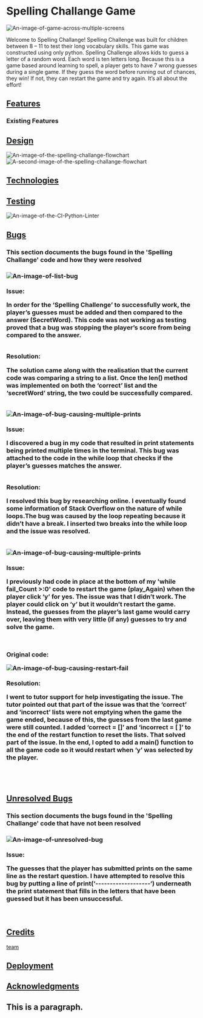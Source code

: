  <!DOCTYPE html>
<html>
<head>
<title>README.MD</title>
</head>
<body>

<h1>Spelling Challange Game</h1>

<img src="assets/images/website-mockup-image.jpg" alt="An-image-of-game-across-multiple-screens">
<br>
<p>Welcome to Spelling Challange! Spelling Challenge was built for children between 8 – 11 to test their long vocabulary skills. This game was constructed using only python. Spelling Challenge allows kids to guess a letter of a random word. Each word is ten letters long. Because this is a game based around learning to spell, a player gets to have 7 wrong guesses during a single game. If they guess the word before running out of chances, they win! If not, they can restart the game and try again. It’s all about the effort!</p>

<h2><u>Features</u></h2>
<h3>Existing Features</h3>
<h2><u>Design</u></h2>

<img src="assets/images/flow-chart-1.jpg" alt="An-image-of-the-spelling-challange-flowchart">

<img src="assets/images/flow-chart-2.jpg" alt="A-second-image-of-the-spelling-challange-flowchart">


<h2><u>Technologies</u></h2>
<h2><u>Testing</u></h2>

<img src="assets/images/code-validated-image.jpg" alt="An-image-of-the-CI-Python-Linter">

<h2><u>Bugs</u></h2>
<h3>This section documents the bugs found in the 'Spelling Challange' code and how they were resolved<h3>
<img src="assets/images/list-bug.jpg" alt="An-image-of-list-bug">
<br>
<br>
<b>Issue:</b>
<br>
<p>In order for the ‘Spelling Challenge’ to successfully work, the player’s guesses must be added and then compared to the answer (SecretWord). This code was not working as testing proved that a bug was stopping the player’s score from being compared to the answer. </p>
<br>
<b>Resolution:</b>
<br>
<p>The solution came along with the realisation that the current code was comparing a string to a list. Once the len() method was implemented on both the ‘correct’ list and the ‘secretWord’ string, the two could be successfully compared.</p>
<br>
<img src="assets/images/multi-line-bug.jpg" alt="An-image-of-bug-causing-multiple-prints">
<br>
<br>
<b>Issue:</b>
<br>
<p>I discovered a bug in my code that resulted in print statements being printed multiple times in the terminal. This bug was attached to the code in the while loop that checks if the player’s guesses matches the answer. </p>
<br>
<b>Resolution:</b>
<br>
<p>I resolved this bug by researching online. I eventually found some information of Stack Overflow on the nature of while loops.The bug was caused by the loop repeating because it didn’t have a break. I inserted two breaks into the while loop and the issue was resolved.</p>
<br>
<img src="assets/images/restart-bug.jpg" alt="An-image-of-bug-causing-multiple-prints">
<br>
<br>
<b>Issue:</b>
<br>
<p>I previously had code in place at the bottom of my 'while fail_Count >:0' code to restart the game (play_Again) when the player click ‘y’ for yes. The issue was that I didn’t work. The player could click on ‘y’ but it wouldn’t restart the game. Instead, the guesses from the player’s last game would carry over, leaving them with very little (if any) guesses to try and solve the game. </p>
<br>
<p>Original code:</p>
<img src="assets/images/original-play-again-f.jpg" alt="An-image-of-bug-causing-restart-fail">
<br>
<br>
<b>Resolution:</b>
<br>
<p>I went to tutor support for help investigating the issue. The tutor pointed out that part of the issue was that the ‘correct’ and ‘incorrect’ lists were not emptying when the game the game ended, because of this, the guesses from the last game were still counted. I added ‘correct = []’ and ‘incorrect = [ ]’ to the end of the restart function to reset the lists. That solved part of the issue. In the end, I opted to add a main() function to all the game code so it would restart when ‘y’ was selected by the player. </p>
<br>
<br>
<h2><u>Unresolved Bugs</u></h2>
<h3>This section documents the bugs found in the 'Spelling Challange' code that have not been resolved<h3>
<img src="assets/images/unresolved-bug.jpg" alt="An-image-of-unresolved-bug">
<br>
<br>
<b>Issue:</b>
<br>
<p>The guesses that the player has submitted prints on the same line as the restart question. I have attempted to resolve this bug by putting a line of print(‘-------------------‘) underneath the print statement that fills in the letters that have been guessed but it has been unsuccessful.</p>
<br>
<h2><u>Credits</u></h2>
<a href="/about/about_team.htm">team</a>
<h2><u>Deployment</u></h2>
<h2><u>Acknowledgments</u><h2>


<p>This is a paragraph.</p>

</body>
</html> 


